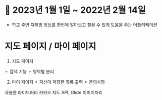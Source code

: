 # 📆 2023년 1월 1일 ~ 2022년 2월 14일

- 학교 주변 자취방 정보를 한번에 알아보고 찾을 수 있게 도움을 주는 어플리케이션

# 지도 페이지 / 마이 페이지 

1. 지도 페이지

⚬ 검색 기능
⚬ 영역별 분리

2. 마이 페이지 
  ⚬ 자신이 저장한 목록 출력
  ⚬ 문의사항
  
사용한 라이브러리 
  카카오 지도 API, Glide 이미지처리
 
